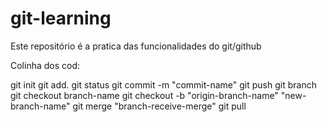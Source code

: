 # git-learning

Este repositório é a pratica das funcionalidades do git/github

Colinha dos cod:

git init 
git add. git status git commit -m "commit-name" git push git branch git checkout branch-name git checkout -b "origin-branch-name" "new-branch-name" git merge "branch-receive-merge" git pull
